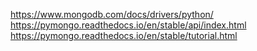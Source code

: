 https://www.mongodb.com/docs/drivers/python/
https://pymongo.readthedocs.io/en/stable/api/index.html
https://pymongo.readthedocs.io/en/stable/tutorial.html